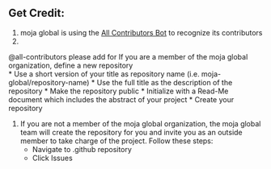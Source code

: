 ## Get Credit:  
  
1. moja global is using the [All Contributors Bot](https://allcontributors.org/) to recognize its contributors
1. 
@all-contributors please add <username> for <contributions>
If you are a member of the moja global organization, define a new repository  
    * Use a short version of your title as repository name (i.e. moja-global/repository-name)
    * Use the full title as the description of the repository
    * Make the repository public
    * Initialize with a Read-Me document which includes the abstract of your project
    * Create your repository  

1. If you are not a member of the moja global organization, the moja global team will create the repository for you and invite you as an outside member to take charge of the project. Follow these steps:
    * Navigate to .github repository
    * Click Issues
